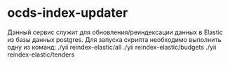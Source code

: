 # ocds-index-updater
Данный сервис служит для обновления/реиндексации данных в Elastic из базы данных postgres.
Для запуска скрипта необходимо выполнить одну из команд: 
./yii reindex-elastic/all
./yii reindex-elastic/budgets
./yii reindex-elastic/tenders